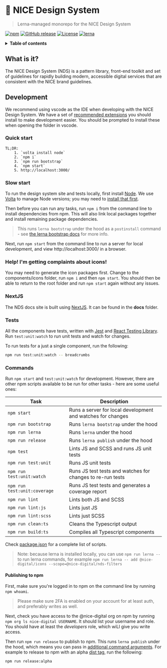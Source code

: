 # :art: NICE Design System

> Lerna-managed monorepo for the NICE Design System

[![npm](https://img.shields.io/npm/v/@nice-digital/design-system.svg)](https://www.npmjs.com/package/@nice-digital/design-system)
[![GitHub release](https://img.shields.io/github/release/nice-digital/nice-design-system.svg)](https://github.com/nice-digital/nice-design-system)
[![License](https://img.shields.io/github/license/nice-digital/nice-design-system.svg)](https://github.com/nice-digital/nice-design-system/blob/master/LICENSE)
[![lerna](https://img.shields.io/badge/maintained%20with-lerna-cc00ff.svg)](https://lerna.js.org/)

<details>
<summary><strong>Table of contents</strong></summary>

- [:art: NICE Design System](#art-nice-design-system)
	- [What is it?](#what-is-it)
	- [Development](#development)
		- [Quick start](#quick-start)
		- [Slow start](#slow-start)
		- [Storybook](#storybook)
		- [Tests](#tests)
		- [Documentation](#documentation)
		- [Commands](#commands)
			- [Publishing to npm](#publishing-to-npm)
	- [Upgrading to 1.x from 0.x](#upgrading-to-1x-from-0x)
</details>

## What is it?

The NICE Design System (NDS) is a pattern library, front-end toolkit and set of guidelines for rapidly building modern, accessible digital services that are consistent with the NICE brand guidelines.

## Development

We recommend using vscode as the IDE when developing with the NICE Design System. We have a set of [recommended extensions](.vscode/extensions.json) you should install to make development easier. You should be prompted to install these when opening the folder in vscode.

### Quick start

    TL;DR:
    	1. `volta install node`
    	2. `npm i`
		3. `npm run bootstrap`
    	4. `npm start`
    	5. http://localhost:3000/

### Slow start

To run the design system site and tests locally, first install [Node](https://nodejs.org/en/download/). We use [Volta](https://volta.sh/) to manage Node versions; you may need to [install that first](https://docs.volta.sh/guide/getting-started).

Then before you can run any tasks, run `npm i` from the command line to install dependencies from npm. This will also link local packages together and install remaining package dependencies.

> This runs `lerna bootstrap` under the hood as a `postinstall` command - see [the lerna bootstrap docs](https://github.com/lerna/lerna/tree/master/commands/bootstrap#readme) for more info.

Next, run `npm start` from the command line to run a server for local development, and view http://localhost:3000/ in a browser.

### Help! I'm getting complaints about icons!

You may need to generate the icon packages first. Change to the components/icons
folder, run `npm i` and then `npm start`. You should then be able to return to
the root folder and run `npm start` again without any issues.

### NextJS

The NDS docs site is built using [NextJS](https://nextjs.org/). It can be found in the **docs** folder.

### Tests

All the components have tests, written with [Jest](https://jestjs.io/) and 
[React Testing Library](https://testing-library.com/docs/react-testing-library/intro/). 
Run `test:unit:watch` to run unit tests and watch for changes.

To run tests for a just a single component, run the following:

```sh
npm run test:unit:watch -- breadcrumbs
```

### Commands

Run `npm start` and `test:unit:watch` for development. However, there are other npm scripts available to be run for other tasks - here are some useful ones:

| Task                         | Description                                                                   |
| ---------------------------- | ------------------------------------------------------------------------------|
| `npm start`                  | Runs a server for local development and watches for changes                   |
| `npm run bootstrap`          | Runs `lerna bootstrap` under the hood                                         |
| `npm run lerna`              | Runs `lerna` under the hood                                                   |
| `npm run release`            | Runs `lerna publish` under the hood                                           |
| `npm test`                   | Lints JS and SCSS and runs JS unit tests                                      |
| `npm run test:unit`          | Runs JS unit tests                                                            |
| `npm run test:unit:watch`    | Runs JS test tests and watches for changes to re-run tests                    |
| `npm run test:unit:coverage` | Runs JS test tests and generates a coverage report                            |
| `npm run lint`               | Lints both JS and SCSS                                                        |
| `npm run lint:js`            | Lints just JS                                                                 |
| `npm run lint:scss`          | Lints just SCSS                                                               |
| `npm run clean:ts`           | Cleans the Typescript output                                                  |
| `npm run build:ts`           | Compiles all Typescript components                                            |

Check [package.json](package.json) for a complete list of scripts.

> Note: because lerna is installed locally, you can use `npm run lerna -- ` to run lerna commands, for example `npm run lerna -- add @nice-digital/icons --scope=@nice-digital/nds-filters`

#### Publishing to npm

First, make sure you're logged in to npm on the command line by running `npm whoami`.

> Please make sure 2FA is enabled on your account for at least auth, and preferably writes as well.

Next, check you have access to the @nice-digital org on npm by running `npm org ls nice-digital USERNAME`. It should list your username and role. You should have at least the *developers* role, which wiLl give you write access.

Then run `npm run release` to publish to npm. This runs `lerna publish` under the hood, which means you can pass in [additional command arguments](https://github.com/lerna/lerna/tree/master/commands/publish#readme). For example to release to npm with an alpha [dist tag](https://docs.npmjs.com/cli/dist-tag), run the following:

```sh
npm run release:alpha
```
